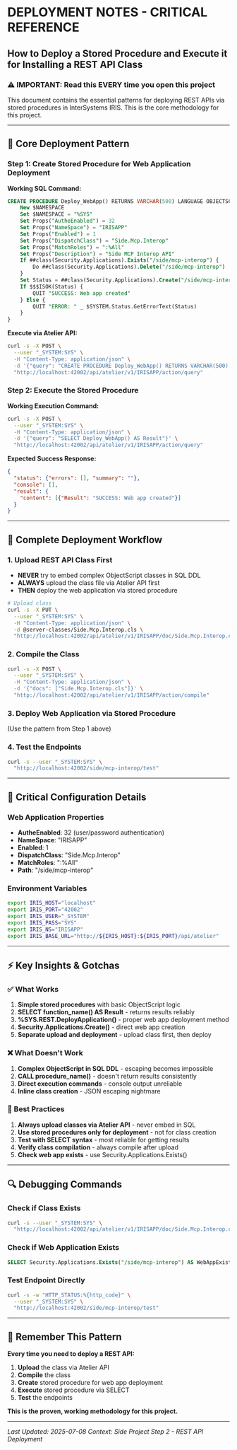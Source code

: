 # DEPLOYMENT NOTES - CRITICAL REFERENCE

## How to Deploy a Stored Procedure and Execute it for Installing a REST API Class

### ⚠️ IMPORTANT: Read this EVERY time you open this project

This document contains the essential patterns for deploying REST APIs via stored procedures in InterSystems IRIS. This is the core methodology for this project.

---

## 🎯 Core Deployment Pattern

### Step 1: Create Stored Procedure for Web Application Deployment

**Working SQL Command:**
```sql
CREATE PROCEDURE Deploy_WebApp() RETURNS VARCHAR(500) LANGUAGE OBJECTSCRIPT { 
    New $NAMESPACE 
    Set $NAMESPACE = "%SYS" 
    Set Props("AutheEnabled") = 32 
    Set Props("NameSpace") = "IRISAPP" 
    Set Props("Enabled") = 1 
    Set Props("DispatchClass") = "Side.Mcp.Interop" 
    Set Props("MatchRoles") = ":%All" 
    Set Props("Description") = "Side MCP Interop API" 
    If ##class(Security.Applications).Exists("/side/mcp-interop") { 
        Do ##class(Security.Applications).Delete("/side/mcp-interop") 
    } 
    Set Status = ##class(Security.Applications).Create("/side/mcp-interop", .Props) 
    If $$$ISOK(Status) { 
        QUIT "SUCCESS: Web app created" 
    } Else { 
        QUIT "ERROR: " _ $SYSTEM.Status.GetErrorText(Status) 
    } 
}
```

**Execute via Atelier API:**
```bash
curl -s -X POST \
  --user "_SYSTEM:SYS" \
  -H "Content-Type: application/json" \
  -d '{"query": "CREATE PROCEDURE Deploy_WebApp() RETURNS VARCHAR(500) LANGUAGE OBJECTSCRIPT { New $NAMESPACE Set $NAMESPACE = \"%SYS\" Set Props(\"AutheEnabled\") = 32 Set Props(\"NameSpace\") = \"IRISAPP\" Set Props(\"Enabled\") = 1 Set Props(\"DispatchClass\") = \"Side.Mcp.Interop\" Set Props(\"MatchRoles\") = \":%All\" Set Props(\"Description\") = \"Side MCP Interop API\" If ##class(Security.Applications).Exists(\"/side/mcp-interop\") { Do ##class(Security.Applications).Delete(\"/side/mcp-interop\") } Set Status = ##class(Security.Applications).Create(\"/side/mcp-interop\", .Props) If $$$ISOK(Status) { QUIT \"SUCCESS: Web app created\" } Else { QUIT \"ERROR: \" _ $SYSTEM.Status.GetErrorText(Status) } }"}' \
  "http://localhost:42002/api/atelier/v1/IRISAPP/action/query"
```

### Step 2: Execute the Stored Procedure

**Working Execution Command:**
```bash
curl -s -X POST \
  --user "_SYSTEM:SYS" \
  -H "Content-Type: application/json" \
  -d '{"query": "SELECT Deploy_WebApp() AS Result"}' \
  "http://localhost:42002/api/atelier/v1/IRISAPP/action/query"
```

**Expected Success Response:**
```json
{
  "status": {"errors": [], "summary": ""},
  "console": [],
  "result": {
    "content": [{"Result": "SUCCESS: Web app created"}]
  }
}
```

---

## 🚀 Complete Deployment Workflow

### 1. Upload REST API Class First
- **NEVER** try to embed complex ObjectScript classes in SQL DDL
- **ALWAYS** upload the class file via Atelier API first
- **THEN** deploy the web application via stored procedure

```bash
# Upload class
curl -s -X PUT \
  --user "_SYSTEM:SYS" \
  -H "Content-Type: application/json" \
  -d @server-classes/Side.Mcp.Interop.cls \
  "http://localhost:42002/api/atelier/v1/IRISAPP/doc/Side.Mcp.Interop.cls"
```

### 2. Compile the Class
```bash
curl -s -X POST \
  --user "_SYSTEM:SYS" \
  -H "Content-Type: application/json" \
  -d '{"docs": ["Side.Mcp.Interop.cls"]}' \
  "http://localhost:42002/api/atelier/v1/IRISAPP/action/compile"
```

### 3. Deploy Web Application via Stored Procedure
(Use the pattern from Step 1 above)

### 4. Test the Endpoints
```bash
curl -s --user "_SYSTEM:SYS" \
  "http://localhost:42002/side/mcp-interop/test"
```

---

## 🔧 Critical Configuration Details

### Web Application Properties
- **AutheEnabled**: 32 (user/password authentication)
- **NameSpace**: "IRISAPP" 
- **Enabled**: 1
- **DispatchClass**: "Side.Mcp.Interop"
- **MatchRoles**: ":%All"
- **Path**: "/side/mcp-interop"

### Environment Variables
```bash
export IRIS_HOST="localhost"
export IRIS_PORT="42002"
export IRIS_USER="_SYSTEM"
export IRIS_PASS="SYS"
export IRIS_NS="IRISAPP"
export IRIS_BASE_URL="http://${IRIS_HOST}:${IRIS_PORT}/api/atelier"
```

---

## ⚡ Key Insights & Gotchas

### ✅ What Works
1. **Simple stored procedures** with basic ObjectScript logic
2. **SELECT function_name() AS Result** - returns results reliably
3. **%SYS.REST.DeployApplication()** - proper web app deployment method
4. **Security.Applications.Create()** - direct web app creation
5. **Separate upload and deployment** - upload class first, then deploy

### ❌ What Doesn't Work
1. **Complex ObjectScript in SQL DDL** - escaping becomes impossible
2. **CALL procedure_name()** - doesn't return results consistently
3. **Direct execution commands** - console output unreliable
4. **Inline class creation** - JSON escaping nightmare

### 🎯 Best Practices
1. **Always upload classes via Atelier API** - never embed in SQL
2. **Use stored procedures only for deployment** - not for class creation
3. **Test with SELECT syntax** - most reliable for getting results
4. **Verify class compilation** - always compile after upload
5. **Check web app exists** - use Security.Applications.Exists()

---

## 🔍 Debugging Commands

### Check if Class Exists
```bash
curl -s --user "_SYSTEM:SYS" \
  "http://localhost:42002/api/atelier/v1/IRISAPP/doc/Side.Mcp.Interop.cls"
```

### Check if Web Application Exists
```sql
SELECT Security.Applications.Exists("/side/mcp-interop") AS WebAppExists
```

### Test Endpoint Directly
```bash
curl -s -w "HTTP_STATUS:%{http_code}" \
  --user "_SYSTEM:SYS" \
  "http://localhost:42002/side/mcp-interop/test"
```

---

## 📝 Remember This Pattern

**Every time you need to deploy a REST API:**

1. **Upload** the class via Atelier API
2. **Compile** the class 
3. **Create** stored procedure for web app deployment
4. **Execute** stored procedure via SELECT
5. **Test** the endpoints

**This is the proven, working methodology for this project.**

---

*Last Updated: 2025-07-08*
*Context: Side Project Step 2 - REST API Deployment*